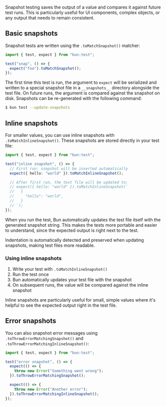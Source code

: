 Snapshot testing saves the output of a value and compares it against future test runs. This is particularly useful for UI components, complex objects, or any output that needs to remain consistent.

## Basic snapshots

Snapshot tests are written using the `.toMatchSnapshot()` matcher:

```ts
import { test, expect } from "bun:test";

test("snap", () => {
  expect("foo").toMatchSnapshot();
});
```

The first time this test is run, the argument to `expect` will be serialized and written to a special snapshot file in a `__snapshots__` directory alongside the test file. On future runs, the argument is compared against the snapshot on disk. Snapshots can be re-generated with the following command:

```bash
$ bun test --update-snapshots
```

## Inline snapshots

For smaller values, you can use inline snapshots with `.toMatchInlineSnapshot()`. These snapshots are stored directly in your test file:

```ts
import { test, expect } from "bun:test";

test("inline snapshot", () => {
  // First run: snapshot will be inserted automatically
  expect({ hello: "world" }).toMatchInlineSnapshot();

  // After first run, the test file will be updated to:
  // expect({ hello: "world" }).toMatchInlineSnapshot(`
  //   {
  //     "hello": "world",
  //   }
  // `);
});
```

When you run the test, Bun automatically updates the test file itself with the generated snapshot string. This makes the tests more portable and easier to understand, since the expected output is right next to the test.

Indentation is automatically detected and preserved when updating snapshots, making test files more readable.

### Using inline snapshots

1. Write your test with `.toMatchInlineSnapshot()`
2. Run the test once
3. Bun automatically updates your test file with the snapshot
4. On subsequent runs, the value will be compared against the inline snapshot

Inline snapshots are particularly useful for small, simple values where it's helpful to see the expected output right in the test file.

## Error snapshots

You can also snapshot error messages using `.toThrowErrorMatchingSnapshot()` and `.toThrowErrorMatchingInlineSnapshot()`:

```ts
import { test, expect } from "bun:test";

test("error snapshot", () => {
  expect(() => {
    throw new Error("Something went wrong");
  }).toThrowErrorMatchingSnapshot();

  expect(() => {
    throw new Error("Another error");
  }).toThrowErrorMatchingInlineSnapshot();
});
```
